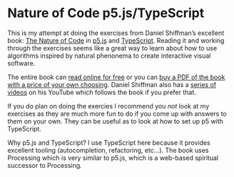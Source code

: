 # Nature of Code p5.js/TypeScript

This is my attempt at doing the exercises from Daniel Shiffman’s excellent book: [The Nature of Code](http://natureofcode.com) in [p5.js](https://p5js.org) and [TypeScript](https://www.typescriptlang.org). Reading it and working through the exercises seems like a great way to learn about how to use algorithms inspired by natural phenonema to create interactive visual software.

The entire book can [read online for free](http://natureofcode.com/book/) or you can [buy a PDF of the book with a price of your own choosing](http://natureofcode.com). Daniel Shiffman also has a [series of videos](https://www.youtube.com/watch?v=6vX8wT1G798&list=PLRqwX-V7Uu6YVljJvFRCyRM6mmF5wMPeE&index=1) on his YouTube which follows the book if you prefer that.

If you do plan on doing the exercies I recommend you *not* look at my exercises as they are much more fun to do if you come up with answers to them on your own. They can be useful as to look at how to set up p5 with TypeScript.

Why p5.js and TypeScript? I use TypeScript here because it provides excellent tooling (autocompletion, refactoring, etc…). The book uses Processing which is very similar to p5.js, which is a web-based spiritual successor to Processing.

